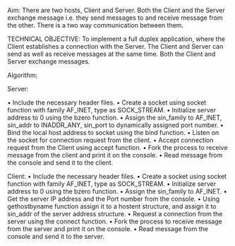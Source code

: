 Aim:
There are two hosts, Client and Server. Both the Client and the Server exchange message i.e. they send messages to and receive message from the other. There is a two way communication between them.

TECHNICAL OBJECTIVE:
To implement a full duplex application, where the Client establishes a connection with the Server. The Client and Server can send as well as receive messages at the same time. Both the Client and Server exchange messages.

Algorithm:

Server:

• Include the necessary header files.
• Create a socket using socket function with family AF_INET, type as SOCK_STREAM.
• Initialize server address to 0 using the bzero function.
• Assign the sin_family to AF_INET, sin_addr to INADDR_ANY, sin_port to dynamically assigned port number.
• Bind the local host address to socket using the bind function.
• Listen on the socket for connection request from the client.
• Accept connection request from the Client using accept function.
• Fork the process to receive message from the client and print it on the console.
• Read message from the console and send it to the client.

Client:
• Include the necessary header files.
• Create a socket using socket function with family AF_INET, type as SOCK_STREAM.
• Initialize server address to 0 using the bzero function.
• Assign the sin_family to AF_INET.
• Get the server IP address and the Port number from the console.
• Using gethostbyname function assign it to a hostent structure, and assign it to sin_addr of the server address structure.
• Request a connection from the server using the connect function.
• Fork the process to receive message from the server and print it on the console.
• Read message from the console and send it to the server.